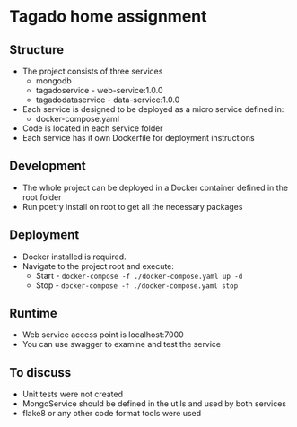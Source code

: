 # Tagado home assignment

## Structure
- The project consists of three services
    - mongodb
    - tagadoservice - web-service:1.0.0
    - tagadodataservice - data-service:1.0.0
- Each service is designed to be deployed as a micro service defined in:
    - docker-compose.yaml
- Code is located in each service folder 
- Each service has it own Dockerfile for deployment instructions

## Development
- The whole project can be deployed in a Docker container defined in the root folder
- Run poetry install on root to get all the necessary packages

## Deployment
- Docker installed is required.
- Navigate to the project root and execute:
    - Start -
        `docker-compose -f ./docker-compose.yaml up -d`
    - Stop -
        `docker-compose -f ./docker-compose.yaml stop`

## Runtime
- Web service access point is localhost:7000
- You can use swagger to examine and test the service

## To discuss
- Unit tests were not created
- MongoService should be defined in the utils and used by both services
- flake8 or any other code format tools were used